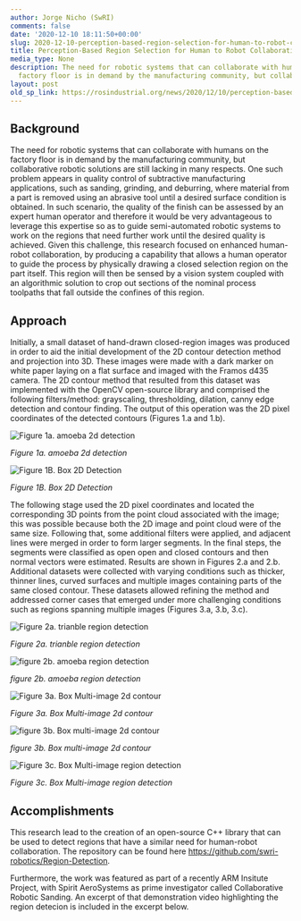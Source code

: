 ```yaml
---
author: Jorge Nicho (SwRI)
comments: false
date: '2020-12-10 18:11:50+00:00'
slug: 2020-12-10-perception-based-region-selection-for-human-to-robot-collaboration
title: Perception-Based Region Selection for Human to Robot Collaboration
media_type: None
description: The need for robotic systems that can collaborate with humans on the
  factory floor is in demand by the manufacturing community, but collaborative ...
layout: post
old_sp_link: https://rosindustrial.org/news/2020/12/10/perception-based-region-selection-for-human-to-robot-collaboration
---
```


Background
----------

The need for robotic systems that can collaborate with humans on the factory floor is in demand by the manufacturing community, but collaborative robotic solutions are still lacking in many respects. One such problem appears in quality control of subtractive manufacturing applications, such as sanding, grinding, and deburring, where material from a part is removed using an abrasive tool until a desired surface condition is obtained. In such scenario, the quality of the finish can be assessed by an expert human operator and therefore it would be very advantageous to leverage this expertise so as to guide semi-automated robotic systems to work on the regions that need further work until the desired quality is achieved.
Given this challenge, this research focused on enhanced human-robot collaboration, by producing a capability that allows a human operator to guide the process by physically drawing a closed selection region on the part itself. This region will then be sensed by a vision system coupled with an algorithmic solution to crop out sections of the nominal process toolpaths that fall outside the confines of this region.

Approach
--------

Initially, a small dataset of hand-drawn closed-region images was produced in order to aid the initial development of the 2D contour detection method and projection into 3D. These images were made with a dark marker on white paper laying on a flat surface and imaged with the Framos d435 camera. The 2D contour method that resulted from this dataset was implemented with the OpenCV open-source library and comprised the following filters/method: grayscaling, thresholding, dilation, canny edge detection and contour finding. The output of this operation was the 2D pixel coordinates of the detected contours (Figures 1.a and 1.b).

![Figure 1a. amoeba 2d detection](https://images.squarespace-cdn.com/content/v1/51df34b1e4b08840dcfd2841/1607620986688-X2FOAZMZ4HTVHA45IYWT/Figure+1.a+-+Amoeba+2D+detection.png.jpg)

*Figure 1a. amoeba 2d detection*

![Figure 1B. Box 2D Detection](https://images.squarespace-cdn.com/content/v1/51df34b1e4b08840dcfd2841/1607621007889-YN9NKDD553AYFAKHEMD6/Figure+1.b+-+Box+2D+detection.png.jpg)

*Figure 1B. Box 2D Detection*

The following stage used the 2D pixel coordinates and located the corresponding 3D points from the point cloud associated with the image; this was possible because both the 2D image and point cloud were of the same size. Following that, some additional filters were applied, and adjacent lines were merged in order to form larger segments. In the final steps, the segments were classified as open open and closed contours and then normal vectors were estimated. Results are shown in Figures 2.a and 2.b.
Additional datasets were collected with varying conditions such as thicker, thinner lines, curved surfaces and multiple images containing parts of the same closed contour. These datasets allowed refining the method and addressed corner cases that emerged under more challenging conditions such as regions spanning multiple images (Figures 3.a, 3.b, 3.c).

![Figure 2a. trianble region detection](https://images.squarespace-cdn.com/content/v1/51df34b1e4b08840dcfd2841/1607621076662-IGALVKPNWTX5K79OZ4WG/Figure+2.a+-+Triangle+Region+Detected.png.jpg)

*Figure 2a. trianble region detection*

![figure 2b. amoeba region detection](https://images.squarespace-cdn.com/content/v1/51df34b1e4b08840dcfd2841/1607621115802-21BSOC4H98CNUFTUGYX5/Figure+2.b+-+Amoeba+Region+Detected.png.jpg)

*figure 2b. amoeba region detection*

![Figure 3a. Box Multi-image 2d contour](https://images.squarespace-cdn.com/content/v1/51df34b1e4b08840dcfd2841/1607621165673-QJUA5ZY8GB3MPNI1SH1M/Figure+3.a+-+Box+Multi-Image+2D+Contour.png.jpg)

*Figure 3a. Box Multi-image 2d contour*

![figure 3b. Box multi-image 2d contour](https://images.squarespace-cdn.com/content/v1/51df34b1e4b08840dcfd2841/1607621191419-6DM3C6RSI7SSYI5IK84P/Figure+3.b+-+Box+Multi-Image+2D+Contour.png.jpg)

*figure 3b. Box multi-image 2d contour*

![Figure 3c. Box Multi-image region detection](https://images.squarespace-cdn.com/content/v1/51df34b1e4b08840dcfd2841/1607621212971-7ICCB7MY7M5BBB5PFETC/Figure+3.c+-+Box+Multi-Image+Region+Detected.png.jpg)

*Figure 3c. Box Multi-image region detection*

Accomplishments
---------------

This research lead to the creation of an open-source C++ library that can be used to detect regions that have a similar need for human-robot collaboration. The repository can be found here <https://github.com/swri-robotics/Region-Detection>.

Furthermore, the work was featured as part of a recently ARM Insitute Project, with Spirit AeroSystems as prime investigator called Collaborative Robotic Sanding. An excerpt of that demonstration video highlighting the region detecion is included in the excerpt below.



